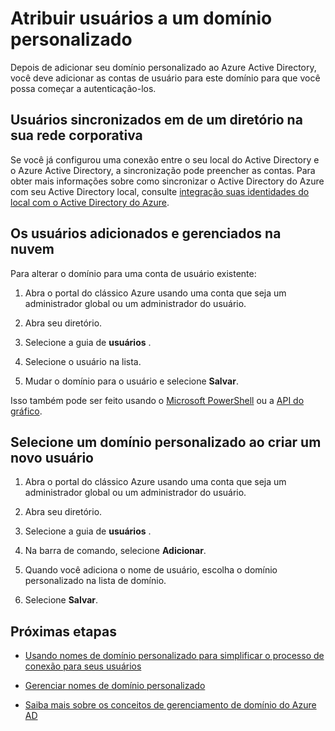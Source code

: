 <properties
    pageTitle="Atribuir usuários a um domínio personalizado no Active Directory do Azure | Microsoft Azure"
    description="Como preencher um domínio personalizado no Active Directory do Azure com contas de usuário."
    services="active-directory"
    documentationCenter=""
    authors="jeffsta"
    manager="femila"
    editor=""/>

<tags
    ms.service="active-directory"
    ms.workload="identity"
    ms.tgt_pltfrm="na"
    ms.devlang="na"
    ms.topic="article"
    ms.date="10/04/2016"
    ms.author="curtand;jeffsta"/>

# <a name="assign-users-to-a-custom-domain"></a>Atribuir usuários a um domínio personalizado

Depois de adicionar seu domínio personalizado ao Azure Active Directory, você deve adicionar as contas de usuário para este domínio para que você possa começar a autenticação-los.

## <a name="users-synced-in-from-a-directory-on-your-corporate-network"></a>Usuários sincronizados em de um diretório na sua rede corporativa

Se você já configurou uma conexão entre o seu local do Active Directory e o Azure Active Directory, a sincronização pode preencher as contas. Para obter mais informações sobre como sincronizar o Active Directory do Azure com seu Active Directory local, consulte [integração suas identidades do local com o Active Directory do Azure](active-directory-aadconnect.md).

## <a name="users-added-and-managed-in-the-cloud"></a>Os usuários adicionados e gerenciados na nuvem

Para alterar o domínio para uma conta de usuário existente:

1.  Abra o portal do clássico Azure usando uma conta que seja um administrador global ou um administrador do usuário.

2.  Abra seu diretório.

3.  Selecione a guia de **usuários** .

4.  Selecione o usuário na lista.

5.  Mudar o domínio para o usuário e selecione **Salvar**.

Isso também pode ser feito usando o [Microsoft PowerShell](https://msdn.microsoft.com/library/azure/e1ef403f-3347-4409-8f46-d72dafa116e0#BKMK_ManageDomains) ou a [API do gráfico](https://msdn.microsoft.com/Library/Azure/Ad/Graph/api/domains-operations).

## <a name="select-a-custom-domain-when-creating-a-new-user"></a>Selecione um domínio personalizado ao criar um novo usuário

1.  Abra o portal do clássico Azure usando uma conta que seja um administrador global ou um administrador do usuário.

2.  Abra seu diretório.

3.  Selecione a guia de **usuários** .

4.  Na barra de comando, selecione **Adicionar**.

5.  Quando você adiciona o nome de usuário, escolha o domínio personalizado na lista de domínio.

6.  Selecione **Salvar**.

## <a name="next-steps"></a>Próximas etapas

-   [Usando nomes de domínio personalizado para simplificar o processo de conexão para seus usuários](active-directory-add-domain.md)

-   [Gerenciar nomes de domínio personalizado](active-directory-add-manage-domain-names.md)

-   [Saiba mais sobre os conceitos de gerenciamento de domínio do Azure AD](active-directory-add-domain-concepts.md)
